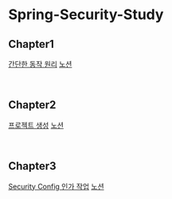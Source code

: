 # Spring-Security-Study

## Chapter1
[간단한 동작 원리](https://www.youtube.com/watch?v=y0PXQgrkb90&list=PLJkjrxxiBSFCKD9TRKDYn7IE96K2u3C3U&index=1)
[노션](https://substantial-park-a17.notion.site/1-77499a384b394a7a8fbbe573d4192f2d?pvs=4)

<br>

## Chapter2
[프로젝트 생성](https://www.youtube.com/watch?v=qnDdx8XdKwY&list=PLJkjrxxiBSFCKD9TRKDYn7IE96K2u3C3U&index=2)
[노션](https://substantial-park-a17.notion.site/2-1f93426785a24c038ad06d0cb794ff90?pvs=4)

<br>

## Chapter3
[Security Config 인가 작업](https://www.youtube.com/watch?v=ov84EoU0KAE&list=PLJkjrxxiBSFCKD9TRKDYn7IE96K2u3C3U&index=3)
[노션](https://substantial-park-a17.notion.site/3-Security-Config-0b1f143d224e4ec98f2506d6c84d0701)
